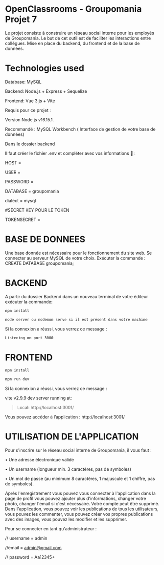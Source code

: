 # OpenClassrooms - Groupomania Projet 7
Le projet consiste à construire un réseau social interne pour les employés de Groupomania. Le
but de cet outil est de faciliter les interactions entre collègues. Mise en place du backend, du frontend et de la base de données.

# Technologies used
Database: MySQL

Backend: Node.js + Express + Sequelize

Frontend: Vue 3 js + Vite

Requis pour ce projet :

Version Node.js v16.15.1.

Recommandé : MySQL Workbench ( Interface de gestion de votre base de données)

Dans le dossier backend

Il faut créer le fichier .env et compléter avec vos informations 🔑 :

  HOST = 
  
  USER = 
  
  PASSWORD = 
  
  DATABASE = groupomania
  
  dialect = mysql
  
  #SECRET KEY POUR LE TOKEN
  
  TOKENSECRET = 
  

# BASE DE DONNEES
Une base donnée est nécessaire pour le fonctionnement du site web.
Se connecter au serveur MySQL de votre choix. Exécuter la commande : CREATE DATABASE groupomania; 


# BACKEND
A partir du dossier Backend dans un nouveau terminal de votre éditeur exécuter la commande:

```sh
npm install
```
```sh
node server ou nodemon serve si il est présent dans votre machine
```

Si la connexion a réussi, vous verrez ce message :

```sh
Listening on port 3000

```

# FRONTEND

```sh
npm install
```
```sh
npm run dev
```

Si la connexion a réussi, vous verrez ce message :

  vite v2.9.9 dev server running at:
  > Local: http://localhost:3001/
  
Vous pouvez accéder à l’application : http://localhost:3001/

# UTILISATION DE L'APPLICATION

Pour s'inscrire sur le réseau social interne de Groupomania, il vous faut :

•	Une adresse électronique valide

•	Un username (longueur min. 3 caractères, pas de symboles)

•	Un mot de passe (au minimum 8 caractères, 1 majuscule et 1 chiffre, pas de symboles).

Après l'enregistrement vous pouvez vous connecter à l'application dans la page de profil vous pouvez ajouter plus d'informations, changer votre photo, changer l'email si c'est nécessaire. Votre compte peut être supprimé.
Dans l'application, vous pouvez voir les publications de tous les utilisateurs, vous pouvez les commenter, vous pouvez créer vos propres publications avec des images, vous pouvez les modifier et les supprimer.

Pour se connecter en tant qu'administrateur :

// username = admin

//email = admin@gmail.com

// password = Aa12345+
